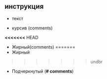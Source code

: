 ## инструкция

* текст

* курсив (comments)

**<<<<<<<** HEAD
* Жирный(comments)
=======
* Жирный
>>>>>>> undbr

* Подчеркнутый
(**# comments**)